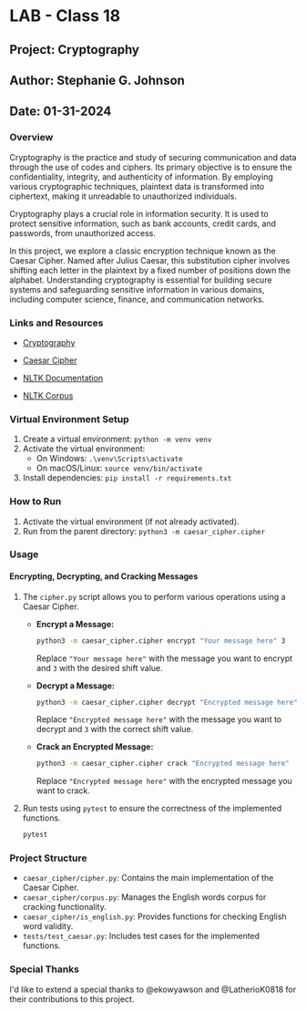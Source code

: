 # LAB - Class 18

## Project: Cryptography

## Author: Stephanie G. Johnson

## Date: 01-31-2024

### Overview

Cryptography is the practice and study of securing communication and data through the use of codes and ciphers. Its primary objective is to ensure the confidentiality, integrity, and authenticity of information. By employing various cryptographic techniques, plaintext data is transformed into ciphertext, making it unreadable to unauthorized individuals.

Cryptography plays a crucial role in information security. It is used to protect sensitive information, such as bank accounts, credit cards, and passwords, from unauthorized access.

In this project, we explore a classic encryption technique known as the Caesar Cipher. Named after Julius Caesar, this substitution cipher involves shifting each letter in the plaintext by a fixed number of positions down the alphabet. Understanding cryptography is essential for building secure systems and safeguarding sensitive information in various domains, including computer science, finance, and communication networks.

### Links and Resources

- [Cryptography](https://en.wikipedia.org/wiki/Cryptography)

- [Caesar Cipher](https://en.wikipedia.org/wiki/Caesar_cipher)

- [NLTK Documentation](https://www.nltk.org/)

- [NLTK Corpus](https://www.nltk.org/nltk_data/)

### Virtual Environment Setup

1. Create a virtual environment: `python -m venv venv`
2. Activate the virtual environment:
   - On Windows: `.\venv\Scripts\activate`
   - On macOS/Linux: `source venv/bin/activate`
3. Install dependencies: `pip install -r requirements.txt`


### How to Run

1. Activate the virtual environment (if not already activated).
2. Run from the parent directory: `python3 -m caesar_cipher.cipher`


### Usage

#### Encrypting, Decrypting, and Cracking Messages

1. The `cipher.py` script allows you to perform various operations using a Caesar Cipher.

    - **Encrypt a Message:**
      ```bash
      python3 -m caesar_cipher.cipher encrypt "Your message here" 3
      ```
      Replace `"Your message here"` with the message you want to encrypt and `3` with the desired shift value.

    - **Decrypt a Message:**
      ```bash
      python3 -m caesar_cipher.cipher decrypt "Encrypted message here" 3
      ```
      Replace `"Encrypted message here"` with the message you want to decrypt and `3` with the correct shift value.

    - **Crack an Encrypted Message:**
      ```bash
      python3 -m caesar_cipher.cipher crack "Encrypted message here"
      ```
      Replace `"Encrypted message here"` with the encrypted message you want to crack.

2. Run tests using `pytest` to ensure the correctness of the implemented functions.
   ```bash
   pytest
   ```

### Project Structure

- `caesar_cipher/cipher.py`: Contains the main implementation of the Caesar Cipher.
- `caesar_cipher/corpus.py`: Manages the English words corpus for cracking functionality.
- `caesar_cipher/is_english.py`: Provides functions for checking English word validity.
- `tests/test_caesar.py`: Includes test cases for the implemented functions.

### Special Thanks

I'd like to extend a special thanks to @ekowyawson and @LatherioK0818 for their contributions to this project.


